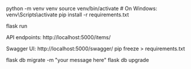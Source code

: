 python -m venv venv
source venv/bin/activate  # On Windows: venv\Scripts\activate
pip install -r requirements.txt

flask run

API endpoints: http://localhost:5000/items/

Swagger UI: http://localhost:5000/swagger/
pip freeze > requirements.txt

flask db migrate -m "your message here"
flask db upgrade